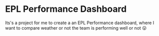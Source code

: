 # EPL Performance Dashboard
Its's a project for me to create a an EPL Performance dashboard, where I want to compare weather or not the team is performing well  or not 😛 
